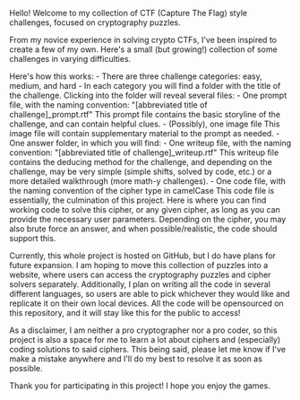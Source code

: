 Hello! Welcome to my collection of CTF (Capture The Flag) style challenges, focused on cryptography puzzles.

From my novice experience in solving crypto CTFs, I've been inspired to create a few of my own. 
Here's a small (but growing!) collection of some challenges in varying difficulties.

Here's how this works:
    - There are three challenge categories: easy, medium, and hard
    - In each category you will find a folder with the title of the challenge. Clicking into the folder will reveal several files:
        - One prompt file, with the naming convention: "[abbreviated title of challenge]_prompt.rtf"
            This prompt file contains the basic storyline of the challenge, and can contain helpful clues.
        - (Possibly), one image file
            This image file will contain supplementary material to the prompt as needed.
        - One answer folder, in which you will find:
            - One writeup file, with the naming convention: "[abbreviated title of challenge]_writeup.rtf"
                This writeup file contains the deducing method for the challenge, and depending on the challenge, may be very simple (simple shifts, solved by code, etc.) or a more detailed walkthrough (more math-y challenges).
            - One code file, with the naming convention of the cipher type in camelCase
                This code file is essentially, the culmination of this project. Here is where you can find working code to solve this cipher, or any given cipher, as long as you can provide the necessary user parameters. Depending on the cipher, you may also brute force an answer, and when possible/realistic, the code should support this.

Currently, this whole project is hosted on GitHub, but I do have plans for future expansion. I am hoping to move this collection of puzzles into a website, where users can access the cryptography puzzles and cipher solvers separately. Additionally, I plan on writing all the code in several different languages, so users are able to pick whichever they would like and replicate it on their own local devices. All the code will be opensourced on this repository, and it will stay like this for the public to access!

As a disclaimer, I am neither a pro cryptographer nor a pro coder, so this project is also a space for me to learn a lot about ciphers and (especially) coding solutions to said ciphers. This being said, please let me know if I've make a mistake anywhere and I'll do my best to resolve it as soon as possible.

Thank you for participating in this project! I hope you enjoy the games.
